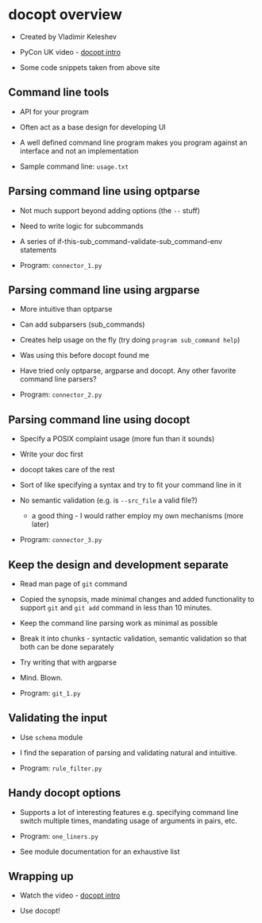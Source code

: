 # docopt overview

- Created by Vladimir Keleshev

- PyCon UK video - [docopt intro](http://docopt.org)

- Some code snippets taken from above site

## Command line tools

- API for your program

- Often act as a base design for developing UI

- A well defined command line program makes you program against an
  interface and not an implementation

- Sample command line: `usage.txt` 

## Parsing command line using optparse

- Not much support beyond adding options (the `--`  stuff)

- Need to write logic for subcommands

- A series of if-this-sub_command-validate-sub_command-env statements

- Program: `connector_1.py` 

## Parsing command line using argparse

- More intuitive than optparse

- Can add subparsers (sub_commands)

- Creates help usage on the fly (try doing `program sub_command help`)

- Was using this before docopt found me

- Have tried only optparse, argparse and docopt. Any other favorite 
  command line parsers?

- Program: `connector_2.py`

## Parsing command line using docopt

- Specify a POSIX complaint usage (more fun than it sounds)

- Write your doc first

- docopt takes care of the rest

- Sort of like specifying a syntax and try to fit your command line in it

- No semantic validation (e.g. is `--src_file` a valid file?) 
  - a good thing - I would rather employ my own mechanisms (more later)

- Program: `connector_3.py`

## Keep the design and development separate

- Read man page of `git` command

- Copied the synopsis, made minimal changes and added functionality to 
  support `git` and `git add`  command in less than 10 minutes.

- Keep the command line parsing work as minimal as possible

- Break it into chunks - syntactic validation, semantic validation so that
  both can be done separately

- Try writing that with argparse

- Mind. Blown.

- Program: `git_1.py`

## Validating the input

- Use `schema` module

- I find the separation of parsing and validating natural and intuitive.

- Program: `rule_filter.py` 

## Handy docopt options

- Supports a lot of interesting features e.g. specifying command line 
  switch multiple times, mandating usage of arguments in pairs, etc.

- Program: `one_liners.py`

- See module documentation for an exhaustive list

## Wrapping up

- Watch the video - [docopt intro](http://docopt.org)

- Use docopt!  
